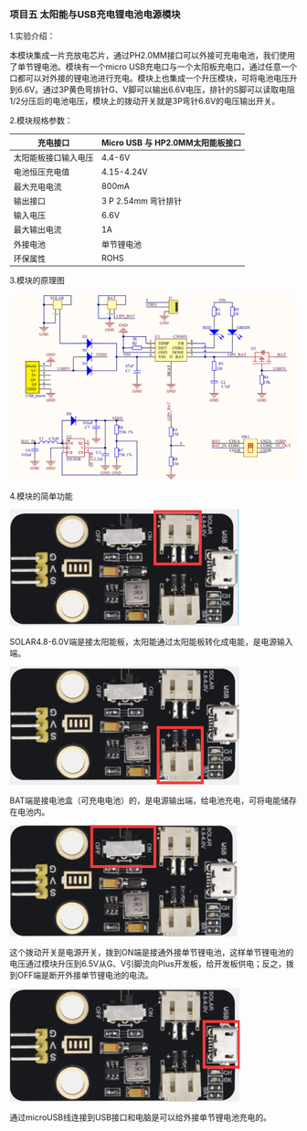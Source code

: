 ### 项目五 太阳能与USB充电锂电池电源模块 

1.实验介绍： 

本模块集成一片充放电芯片，通过PH2.0MM接口可以外接可充电电池，我们使用了单节锂电池。模块有一个micro USB充电口与一个太阳板充电口，通过任意一个口都可以对外接的锂电池进行充电。模块上也集成一个升压模块，可将电池电压升到6.6V。通过3P黄色弯排针G、V脚可以输出6.6V电压，排针的S脚可以读取电阻1/2分压后的电池电压，模块上的拨动开关就是3P弯针6.6V的电压输出开关。

2.模块规格参数： 

| 充电接口             | Micro USB 与 HP2.0MM太阳能板接口 |
| -------------------- | -------------------------------- |
| 太阳能板接口输入电压 | 4.4-6V                           |
| 电池恒压充电值       | 4.15-4.24V                       |
| 最大充电电流         | 800mA                            |
| 输出接口             | 3 P 2.54mm 弯针排针              |
| 输入电压             | 6.6V                             |
| 最大输出电流         | 1A                               |
| 外接电池             | 单节锂电池                       |
| 环保属性             | ROHS                             |

3.模块的原理图  

![](./media/image-20250723151831749.png)

4.模块的简单功能

![](./media/image-20250723151851529.png)

SOLAR4.8-6.0V端是接太阳能板，太阳能通过太阳能板转化成电能，是电源输入端。

![](./media/image-20250723151911979.png)

BAT端是接电池盒（可充电电池）的，是电源输出端，给电池充电，可将电能储存在电池内。

![](./media/image-20250723151926933.png)

这个拨动开关是电源开关，拨到ON端是接通外接单节锂电池，这样单节锂电池的电压通过模块升压到6.5V从G、V引脚流向Plus开发板，给开发板供电；反之，拨到OFF端是断开外接单节锂电池的电流。

![](./media/image-20250723151950788.png)

通过microUSB线连接到USB接口和电脑是可以给外接单节锂电池充电的。